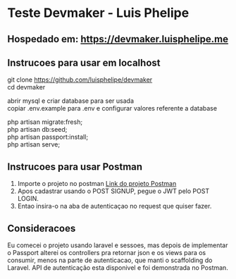 # Teste Devmaker - Luis Phelipe   

## Hospedado em: https://devmaker.luisphelipe.me    

## Instrucoes para usar em localhost    
    
git clone https://github.com/luisphelipe/devmaker    
cd devmaker    
    
abrir mysql e criar database para ser usada    
copiar .env.example para .env e configurar valores referente a database    
    
php artisan migrate:fresh;   
php artisan db:seed;   
php artisan passport:install;   
php artisan serve;
    
    
## Instrucoes para usar Postman    
    
1. Importe o projeto no postman [Link do projeto Postman](../blob/master/devmaker-luis.postman_collection.json)
2. Apos cadastrar usando o POST SIGNUP, pegue o JWT pelo POST LOGIN.    
3. Entao insira-o na aba de autenticaçao no request que quiser fazer.    
    
    
## Consideracoes   
    
Eu comecei o projeto usando laravel e sessoes, mas depois de implementar o Passport alterei os controllers pra retornar json e os views para os consumir, menos na parte de autenticacao, que manti o scaffolding do Laravel. API de autenticação esta disponivel e foi demonstrada no Postman.
